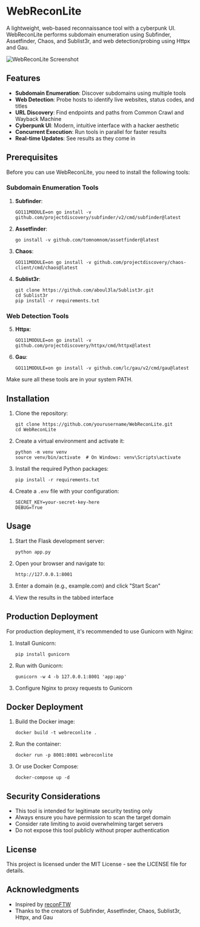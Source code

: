 # WebReconLite

A lightweight, web-based reconnaissance tool with a cyberpunk UI. WebReconLite performs subdomain enumeration using Subfinder, Assetfinder, Chaos, and Sublist3r, and web detection/probing using Httpx and Gau.

![WebReconLite Screenshot](screenshot.png)

## Features

- **Subdomain Enumeration**: Discover subdomains using multiple tools
- **Web Detection**: Probe hosts to identify live websites, status codes, and titles
- **URL Discovery**: Find endpoints and paths from Common Crawl and Wayback Machine
- **Cyberpunk UI**: Modern, intuitive interface with a hacker aesthetic
- **Concurrent Execution**: Run tools in parallel for faster results
- **Real-time Updates**: See results as they come in

## Prerequisites

Before you can use WebReconLite, you need to install the following tools:

### Subdomain Enumeration Tools

1. **Subfinder**:
   ```
   GO111MODULE=on go install -v github.com/projectdiscovery/subfinder/v2/cmd/subfinder@latest
   ```

2. **Assetfinder**:
   ```
   go install -v github.com/tomnomnom/assetfinder@latest
   ```

3. **Chaos**:
   ```
   GO111MODULE=on go install -v github.com/projectdiscovery/chaos-client/cmd/chaos@latest
   ```

4. **Sublist3r**:
   ```
   git clone https://github.com/aboul3la/Sublist3r.git
   cd Sublist3r
   pip install -r requirements.txt
   ```

### Web Detection Tools

5. **Httpx**:
   ```
   GO111MODULE=on go install -v github.com/projectdiscovery/httpx/cmd/httpx@latest
   ```

6. **Gau**:
   ```
   GO111MODULE=on go install -v github.com/lc/gau/v2/cmd/gau@latest
   ```

Make sure all these tools are in your system PATH.

## Installation

1. Clone the repository:
   ```
   git clone https://github.com/yourusername/WebReconLite.git
   cd WebReconLite
   ```

2. Create a virtual environment and activate it:
   ```
   python -m venv venv
   source venv/bin/activate  # On Windows: venv\Scripts\activate
   ```

3. Install the required Python packages:
   ```
   pip install -r requirements.txt
   ```

4. Create a `.env` file with your configuration:
   ```
   SECRET_KEY=your-secret-key-here
   DEBUG=True
   ```

## Usage

1. Start the Flask development server:
   ```
   python app.py
   ```

2. Open your browser and navigate to:
   ```
   http://127.0.0.1:8001
   ```

3. Enter a domain (e.g., example.com) and click "Start Scan"

4. View the results in the tabbed interface

## Production Deployment

For production deployment, it's recommended to use Gunicorn with Nginx:

1. Install Gunicorn:
   ```
   pip install gunicorn
   ```

2. Run with Gunicorn:
   ```
   gunicorn -w 4 -b 127.0.0.1:8001 'app:app'
   ```

3. Configure Nginx to proxy requests to Gunicorn

## Docker Deployment

1. Build the Docker image:
   ```
   docker build -t webreconlite .
   ```

2. Run the container:
   ```
   docker run -p 8001:8001 webreconlite
   ```

3. Or use Docker Compose:
   ```
   docker-compose up -d
   ```

## Security Considerations

- This tool is intended for legitimate security testing only
- Always ensure you have permission to scan the target domain
- Consider rate limiting to avoid overwhelming target servers
- Do not expose this tool publicly without proper authentication

## License

This project is licensed under the MIT License - see the LICENSE file for details.

## Acknowledgments

- Inspired by [reconFTW](https://github.com/six2dez/reconftw)
- Thanks to the creators of Subfinder, Assetfinder, Chaos, Sublist3r, Httpx, and Gau
